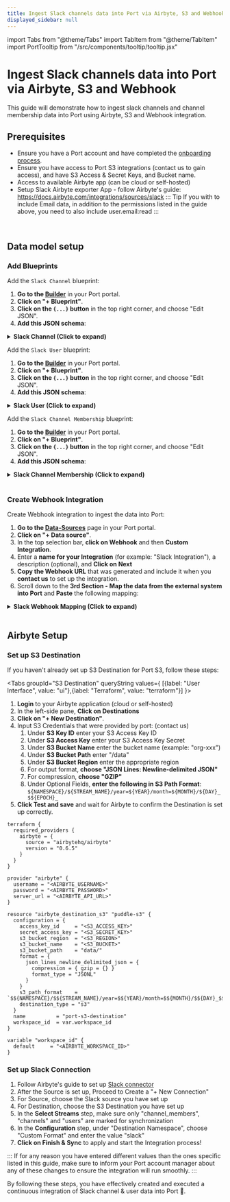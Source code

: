 ```yaml
---
title: Ingest Slack channels data into Port via Airbyte, S3 and Webhook
displayed_sidebar: null
---
```


import Tabs from "@theme/Tabs"
import TabItem from "@theme/TabItem"
import PortTooltip from "/src/components/tooltip/tooltip.jsx"

# Ingest Slack channels data into Port via Airbyte, S3 and Webhook

This guide will demonstrate how to ingest slack channels and channel membership data into Port using Airbyte, S3 and Webhook integration.

## Prerequisites

- Ensure you have a Port account and have completed the [onboarding process](https://docs.port.io/quickstart).
- Ensure you have access to Port S3 integrations (contact us to gain access), and have S3 Access & Secret Keys, and Bucket name.
- Access to available Airbyte app (can be cloud or self-hosted)
- Setup Slack Airbyte exporter App - follow Airbyte's guide: https://docs.airbyte.com/integrations/sources/slack
::: Tip
If you with to include Email data, in addition to the permissions listed in the guide above, you need to also include user.email:read 
:::


<br/>

## Data model setup


### Add Blueprints 
Add the `Slack Channel` blueprint:

1. **Go to the [Builder](https://app.getport.io/settings/data-model)** in your Port portal.
2. **Click on "+ Blueprint"**.
3. **Click on the `{...}` button** in the top right corner, and choose "Edit JSON".
4. **Add this JSON schema**:

<details>
<summary><b>Slack Channel (Click to expand)</b></summary>

```json showLineNumbers
{
  "identifier": "slack_channel",
  "description": "Slack Channel",
  "title": "Slack Channel",
  "icon": "Slack",
  "schema": {
    "properties": {
      "is_private": {
        "type": "boolean",
        "description": "Indicates if the channel is private."
      },
      "purpose": {
        "type": "object",
        "description": "Information about the channel's purpose.",
        "properties": {
          "last_set": {
            "type": "integer",
            "description": "Timestamp of the last time the purpose was set."
          },
          "creator": {
            "type": "string",
            "description": "ID of the user who created the channel."
          },
          "value": {
            "type": "string",
            "description": "The purpose of the channel."
          }
        }
      },
      "is_pending_ext_shared": {
        "type": "boolean",
        "description": "Indicates if the channel is pending external sharing."
      },
      "context_team_id": {
        "type": "string",
        "description": "ID of the team the channel belongs to."
      },
      "pending_shared": {
        "type": "array",
        "description": "List of teams pending sharing."
      },
      "is_channel": {
        "type": "boolean",
        "description": "Indicates if this is a channel (true) or a direct message (false)."
      },
      "is_shared": {
        "type": "boolean",
        "description": "Indicates if the channel is shared across teams."
      },
      "id": {
        "type": "string",
        "description": "Unique ID of the channel."
      },
      "previous_names": {
        "type": "array",
        "description": "List of previous names of the channel."
      },
      "pending_connected_team_ids": {
        "type": "array",
        "description": "List of teams pending connection."
      },
      "creator": {
        "type": "string",
        "description": "ID of the user who created the channel."
      },
      "is_im": {
        "type": "boolean",
        "description": "Indicates if this is a direct message (true) or a channel (false)."
      },
      "is_member": {
        "type": "boolean",
        "description": "Indicates if the current user is a member of the channel."
      },
      "is_mpim": {
        "type": "boolean",
        "description": "Indicates if this is a multi-person direct message."
      },
      "created": {
        "type": "number",
        "description": "Timestamp of when the channel was created."
      },
      "name_normalized": {
        "type": "string",
        "description": "Normalized name of the channel."
      },
      "is_ext_shared": {
        "type": "boolean",
        "description": "Indicates if the channel is externally shared."
      },
      "is_group": {
        "type": "boolean",
        "description": "Indicates if this is a group DM."
      },
      "unlinked": {
        "type": "number",
        "description": "Unlinked status of the channel."
      },
      "is_archived": {
        "type": "boolean",
        "description": "Indicates if the channel is archived."
      },
      "is_general": {
        "type": "boolean",
        "description": "Indicates if this is the general channel."
      },
      "name": {
        "type": "string",
        "description": "Name of the channel."
      },
      "topic": {
        "type": "object",
        "description": "Information about the channel's topic.",
        "properties": {
          "last_set": {
            "type": "integer",
            "description": "Timestamp of the last time the topic was set."
          },
          "creator": {
            "type": "string",
            "description": "ID of the user who set the topic."
          },
          "value": {
            "type": "string",
            "description": "The topic of the channel."
          }
        }
      },
      "shared_team_ids": {
        "type": "array",
        "description": "List of teams the channel is shared with."
      },
      "is_org_shared": {
        "type": "boolean",
        "description": "Indicates if the channel is shared across the entire organization."
      },
      "updated": {
        "type": "number",
        "description": "Timestamp of the last time the channel was updated."
      },
      "properties": {
        "type": "object",
        "description": "Custom properties associated with the channel."
      },
      "parent_conversation": {
        "type": "string",
        "description": "ID of the parent conversation (if applicable)."
      },
      "num_members": {
        "type": "number",
        "title": "num_members"
      }
    },
    "required": []
  },
  "mirrorProperties": {
    "member_id": {
      "title": "member_id",
      "path": "users.member_id"
    }
  },
  "calculationProperties": {},
  "aggregationProperties": {},
  "relations": {
    "users": {
      "title": "Users",
      "target": "slack_channel_membership",
      "required": false,
      "many": true
    }
  }
}
```

</details>


Add the `Slack User` blueprint:

1. **Go to the [Builder](https://app.getport.io/settings/data-model)** in your Port portal.
2. **Click on "+ Blueprint"**.
3. **Click on the `{...}` button** in the top right corner, and choose "Edit JSON".
4. **Add this JSON schema**:

<details>
<summary><b>Slack User (Click to expand)</b></summary>

```json showLineNumbers
{
  "identifier": "slack_user",
  "description": "Slack User",
  "title": "Slack User",
  "icon": "Slack",
  "schema": {
    "properties": {
      "is_ultra_restricted": {
        "type": "boolean",
        "description": "Indicates if the user is ultra restricted."
      },
      "color": {
        "type": "string",
        "description": "The user's color."
      },
      "tz": {
        "type": "string",
        "description": "The user's time zone."
      },
      "is_owner": {
        "type": "boolean",
        "description": "Indicates if the user is the owner."
      },
      "is_restricted": {
        "type": "boolean",
        "description": "Indicates if the user is restricted."
      },
      "tz_label": {
        "type": "string",
        "description": "The user's time zone label."
      },
      "profile": {
        "type": "object",
        "description": "An object containing the user's profile information.",
        "properties": {
          "status_emoji": {
            "type": "string",
            "description": "The user's status emoji."
          },
          "image_32": {
            "type": "string",
            "description": "URL to the user's profile image in size 32x32."
          },
          "image_192": {
            "type": "string",
            "description": "URL to the user's profile image in size 192x192."
          },
          "real_name": {
            "type": "string",
            "description": "The user's real name."
          },
          "api_app_id": {
            "type": "string",
            "description": "The user's API app ID (if applicable)."
          },
          "title": {
            "type": "string",
            "description": "The user's title (if available)."
          },
          "status_text_canonical": {
            "type": "string",
            "description": "The user's status text in canonical format."
          },
          "skype": {
            "type": "string",
            "description": "The user's Skype username (if available)."
          },
          "real_name_normalized": {
            "type": "string",
            "description": "The user's real name in a normalized format."
          },
          "avatar_hash": {
            "type": "string",
            "description": "The hash of the user's avatar image."
          },
          "first_name": {
            "type": "string",
            "description": "The user's first name."
          },
          "bot_id": {
            "type": "string",
            "description": "The user's bot ID (if applicable)."
          },
          "image_512": {
            "type": "string",
            "description": "URL to the user's profile image in size 512x512."
          },
          "status_emoji_display_info": {
            "type": "array",
            "description": "List containing information about the user's status emoji (if available).",
            "items": {
              "type": "object"
            }
          },
          "image_24": {
            "type": "string",
            "description": "URL to the user's profile image in size 24x24."
          },
          "last_name": {
            "type": "string",
            "description": "The user's last name (if available)."
          },
          "image_48": {
            "type": "string",
            "description": "URL to the user's profile image in size 48x48."
          },
          "team": {
            "type": "string",
            "description": "The user's team ID."
          },
          "display_name": {
            "type": "string",
            "description": "The user's display name."
          },
          "always_active": {
            "type": "boolean",
            "description": "Indicates if the user is always active."
          },
          "status_expiration": {
            "type": "string",
            "description": "The expiration time of the user's status (in seconds since epoch)."
          },
          "phone": {
            "type": "string",
            "description": "The user's phone number (if available)."
          },
          "status_text": {
            "type": "string",
            "description": "The user's status text."
          },
          "fields": {
            "type": "string",
            "description": "Currently null."
          },
          "image_72": {
            "type": "string",
            "description": "URL to the user's profile image in size 72x72."
          },
          "display_name_normalized": {
            "type": "string",
            "description": "The user's display name in a normalized format."
          }
        }
      },
      "is_primary_owner": {
        "type": "boolean",
        "description": "Indicates if the user is the primary owner."
      },
      "real_name": {
        "type": "string",
        "description": "The user's real name."
      },
      "team_id": {
        "type": "string",
        "description": "The user's team ID."
      },
      "who_can_share_contact_card": {
        "type": "string",
        "description": "Specifies who can share the user's contact card."
      },
      "is_admin": {
        "type": "boolean",
        "description": "Indicates if the user is an admin."
      },
      "is_email_confirmed": {
        "type": "boolean",
        "description": "Indicates if the user's email is confirmed."
      },
      "is_app_user": {
        "type": "boolean",
        "description": "Indicates if the user is an app user."
      },
      "deleted": {
        "type": "boolean",
        "description": "Indicates if the user is deleted."
      },
      "tz_offset": {
        "type": "string",
        "description": "The user's time zone offset in seconds."
      },
      "name": {
        "type": "string",
        "description": "The user's name."
      },
      "id": {
        "type": "string",
        "description": "The user's ID."
      },
      "is_bot": {
        "type": "boolean",
        "description": "Indicates if the user is a bot."
      },
      "updated": {
        "type": "string",
        "description": "The timestamp of the user's last update (in seconds since epoch)."
      },
      "email": {
        "type": "string",
        "title": "email"
      },
      "job_title": {
        "type": "string",
        "title": "job_title"
      }
    },
    "required": []
  },
  "mirrorProperties": {
    "channel_id": {
      "title": "channel_id",
      "path": "membership.channel_id"
    }
  },
  "calculationProperties": {},
  "aggregationProperties": {},
  "relations": {
    "user": {
      "title": "User",
      "target": "_user",
      "required": false,
      "many": false
    },
    "membership": {
      "title": "membership",
      "target": "slack_channel_membership",
      "required": false,
      "many": true
    }
  }
}
```

</details>


Add the `Slack Channel Membership` blueprint:

1. **Go to the [Builder](https://app.getport.io/settings/data-model)** in your Port portal.
2. **Click on "+ Blueprint"**.
3. **Click on the `{...}` button** in the top right corner, and choose "Edit JSON".
4. **Add this JSON schema**:

<details>
<summary><b>Slack Channel Membership (Click to expand)</b></summary>

```json showLineNumbers
{
  "identifier": "slack_channel_membership",
  "description": "Slack Channel Membership",
  "title": "Slack Channel Membership",
  "icon": "Slack",
  "schema": {
    "properties": {
      "member_id": {
        "type": "string",
        "description": "ID of the user who is a member of the channel."
      },
      "channel_id": {
        "type": "string",
        "description": "ID of the channel the user belongs to."
      }
    },
    "required": [
      "member_id",
      "channel_id"
    ]
  },
  "mirrorProperties": {},
  "calculationProperties": {},
  "aggregationProperties": {},
  "relations": {}
}
```

</details>

<br/>

### Create Webhook Integration

Create Webhook integration to ingest the data into Port:

1. **Go to the [Data-Sources](https://app.getport.io/settings/data-sources)** page in your Port portal.
2. **Click on "+ Data source"**.
3. In the top selection bar, **click on Webhook** and then **Custom Integration**.
4. Enter a **name for your Integration** (for example: "Slack Integration"), a description (optional), and **Click on Next**
5. **Copy the Webhook URL** that was generated and include it when you **contact us** to set up the integration.
6. Scroll down to the **3rd Section - Map the data from the external system into Port** and **Paste** the following mapping:


<details>
<summary><b>Slack Webhook Mapping (Click to expand)</b></summary>

```json showLineNumbers
[
  {
    "blueprint": "slack_channel",
    "operation": "create",
    "filter": ".body.is_channel == true",
    "entity": {
      "identifier": ".body.id | tostring",
      "title": ".body.name_normalized | tostring",
      "properties": {
        "is_private": ".body.is_private",
        "purpose": {
          "last_set": ".body.purpose.last_set",
          "creator": ".body.purpose.creator",
          "value": ".body.purpose.value"
        },
        "is_pending_ext_shared": ".body.is_pending_ext_shared",
        "context_team_id": ".body.context_team_id",
        "pending_shared": ".body.pending_shared",
        "is_channel": ".body.is_channel",
        "is_shared": ".body.is_shared",
        "id": ".body.id",
        "previous_names": ".body.previous_names",
        "pending_connected_team_ids": ".body.pending_connected_team_ids",
        "creator": ".body.creator",
        "is_im": ".body.is_im",
        "is_member": ".body.is_member",
        "is_mpim": ".body.is_mpim",
        "created": ".body.created",
        "name_normalized": ".body.name_normalized",
        "is_ext_shared": ".body.is_ext_shared",
        "is_group": ".body.is_group",
        "unlinked": ".body.unlinked",
        "is_archived": ".body.is_archived",
        "is_general": ".body.is_general",
        "num_members": ".body.num_members | tonumber? // .",
        "name": ".body.name",
        "topic": {
          "last_set": ".body.topic.last_set",
          "creator": ".body.topic.creator",
          "value": ".body.topic.value"
        },
        "shared_team_ids": ".body.shared_team_ids",
        "is_org_shared": ".body.is_org_shared",
        "updated": ".body.updated",
        "properties": ".body.properties",
        "parent_conversation": ".body.parent_conversation"
      },
      "relations": {
        "users": {
          "combinator": "'and'",
          "rules": [
            {
              "property": "'channel_id'",
              "operator": "'='",
              "value": ".body.id | tostring"
            }
          ]
        }
      }
    }
  },
  {
    "blueprint": "slack_user",
    "operation": "create",
    "filter": ".body | has(\"profile\")",
    "entity": {
      "identifier": ".body.id | tostring",
      "title": ".body.name | tostring",
      "properties": {
        "is_ultra_restricted": ".body.is_ultra_restricted",
        "color": ".body.color",
        "tz": ".body.tz",
        "is_owner": ".body.is_owner",
        "is_restricted": ".body.is_restricted",
        "tz_label": ".body.tz_label",
        "is_primary_owner": ".body.is_primary_owner",
        "real_name": ".body.real_name",
        "team_id": ".body.team_id",
        "who_can_share_contact_card": ".body.who_can_share_contact_card",
        "is_admin": ".body.is_admin",
        "is_email_confirmed": ".body.is_email_confirmed",
        "is_app_user": ".body.is_app_user",
        "deleted": ".body.deleted",
        "tz_offset": ".body.tz_offset",
        "name": ".body.name",
        "id": ".body.id",
        "is_bot": ".body.is_bot",
        "updated": ".body.updated",
        "profile": ".body.profile",
        "email": ".body.profile.email"
      },
      "relations": {
        "user": ".body.profile.email"
      }
    }
  },
  {
    "blueprint": "slack_channel_membership",
    "operation": "create",
    "filter": ".body | has(\"member_id\")",
    "entity": {
      "identifier": ".body.channel_id + \"_\" + .body.member_id | tostring",
      "title": ".body.channel_id + \"_\" + .body.member_id | tostring",
      "properties": {
        "member_id": ".body.member_id",
        "channel_id": ".body.channel_id"
      }
    }
  }
]
```

</details>

<br/>

## Airbyte Setup

### Set up S3 Destination

If you haven't already set up S3 Destination for Port S3, follow these steps:

<Tabs groupId="S3 Destination" queryString values={
[{label: "User Interface", value: "ui"},{label: "Terraform", value: "terraform"}]
}>

<TabItem value="ui" label="User Interface">

1. **Login** to your Airbyte application (cloud or self-hosted)
2. In the left-side pane, **Click on Destinations**
3. **Click on "+ New Destination"**.
4. Input S3 Credentials that were provided by port: (contact us)
   1. Under **S3 Key ID** enter your S3 Access Key ID
   2. Under **S3 Access Key** enter your S3 Access Key Secret
   3. Under **S3 Bucket Name** enter the bucket name (example: "org-xxx")
   4. Under **S3 Bucket Path** enter "/data"
   5. Under **S3 Bucket Region** enter the appropriate region
   6. For output format, **choose "JSON Lines: Newline-delimited JSON"**
   7. For compression, **choose "GZIP"**
   8. Under Optional Fields, **enter the following in S3 Path Format**: `${NAMESPACE}/${STREAM_NAME}/year=${YEAR}/month=${MONTH}/${DAY}_$${EPOCH}_`
5. **Click Test and save** and wait for Airbyte to confirm the Destination is set up correctly.


</TabItem>

<TabItem value="terraform" label="Terraform">

```code showLineNumbers
terraform {
  required_providers {
    airbyte = {
      source = "airbytehq/airbyte"
      version = "0.6.5"
    }
  }
}

provider "airbyte" {
  username = "<AIRBYTE_USERNAME>"
  password = "<AIRBYTE_PASSWORD>"
  server_url = "<AIRBYTE_API_URL>"
}

resource "airbyte_destination_s3" "puddle-s3" {
  configuration = {
    access_key_id     = "<S3_ACCESS_KEY>"
    secret_access_key = "<S3_SECRET_KEY>"
    s3_bucket_region  = "<S3_REGION>"
    s3_bucket_name    = "<S3_BUCKET>"
    s3_bucket_path    = "data/"
    format = {
      json_lines_newline_delimited_json = {
        compression = { gzip = {} }
        format_type = "JSONL"
      }
    }
    s3_path_format    = `$${NAMESPACE}/$${STREAM_NAME}/year=$${YEAR}/month=$${MONTH}/$${DAY}_$${EPOCH}_`
    destination_type = "s3"
  }
  name          = "port-s3-destination"
  workspace_id  = var.workspace_id
}

variable "workspace_id" {
  default     = "<AIRBYTE_WORKSPACE_ID>"
}
```

</TabItem>

</Tabs>


### Set up Slack Connection

1. Follow Airbyte's guide to set up [Slack connector](https://docs.airbyte.com/integrations/sources/slack)
2. After the Source is set up, Proceed to Create a "+ New Connection"
3. For Source, choose the Slack source you have set up
4. For Destination, choose the S3 Destination you have set up
5. In the **Select Streams** step, make sure only "channel_members", "channels" and "users" are marked for synchronization
6. In the **Configuration** step, under "Destination Namespace", choose "Custom Format" and enter the value "slack"
7. **Click on Finish & Sync** to apply and start the Integration process!

::: 
  If for any reason you have entered different values than the ones specific listed in this guide,
  make sure to inform your Port account manager about any of these changes to ensure the integration will run smoothly.
::: 

By following these steps, you have effectively created and executed a continuous integration of Slack channel & user data into Port 🎉.


